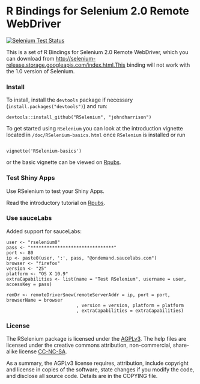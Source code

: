 R Bindings for Selenium 2.0 Remote WebDriver
==========================

[![Selenium Test Status](https://saucelabs.com/browser-matrix/rselenium0.svg)](https://saucelabs.com/u/rselenium0)

This is a set of R Bindings for Selenium 2.0 Remote WebDriver, which you
can download from http://selenium-release.storage.googleapis.com/index.html.This binding will not work with the
1.0 version of Selenium.

### Install 

To install, install the `devtools` package if necessary (`install.packages("devtools")`) and run:

```
devtools::install_github("RSelenium", "johndharrison")
```

To get started using `RSelenium` you can look at the introduction vignette located 
in `/doc/RSelenium-basics.html` once `RSelenium` is installed or run

```

vignette('RSelenium-basics')

```

or the basic vignette can be viewed on [Rpubs](http://rpubs.com/johndharrison/12843).

### Test Shiny Apps

Use RSelenium to test your Shiny Apps.

Read the introductory tutorial on [Rpubs](http://rpubs.com/johndharrison/13408).


### Use sauceLabs
Added support for sauceLabs:

```
user <- "rselenium0"
pass <- "*******************************"
port <- 80
ip <- paste0(user, ':', pass, "@ondemand.saucelabs.com")
browser <- "firefox"
version <- "25"
platform <- "OS X 10.9"
extraCapabilities <- list(name = "Test RSelenium", username = user, accessKey = pass)

remDr <- remoteDriver$new(remoteServerAddr = ip, port = port, browserName = browser
                          , version = version, platform = platform
                          , extraCapabilities = extraCapabilities)
```

### License

The RSelenium package is licensed under the <a href="http://www.tldrlegal.com/l/AGPL3" target="_blank">AGPLv3</a>. The help files are licensed under the creative commons attribution, non-commercial, share-alike license <a href="http://creativecommons.org/licenses/by-nc-sa/4.0/" target="_blank">CC-NC-SA</a>.

As a summary, the AGPLv3 license requires, attribution, include copyright and license in copies of the software, state changes if you modify the code, and disclose all source code. Details are in the COPYING file.